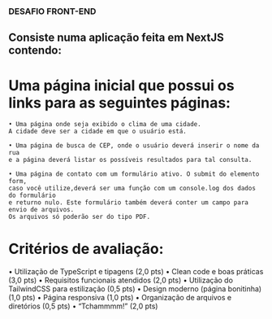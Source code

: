 ### DESAFIO FRONT-END

## Consiste numa aplicação feita em NextJS contendo:

# Uma página inicial que possui os links para as seguintes páginas:

    • Uma página onde seja exibido o clima de uma cidade.
    A cidade deve ser a cidade em que o usuário está.

    • Uma página de busca de CEP, onde o usuário deverá inserir o nome da rua
    e a página deverá listar os possíveis resultados para tal consulta.

    • Uma página de contato com um formulário ativo. O submit do elemento form,
    caso você utilize,deverá ser uma função com um console.log dos dados do formulário
    e returno nulo. Este formulário também deverá conter um campo para envio de arquivos.
    Os arquivos só poderão ser do tipo PDF.

# Critérios de avaliação:

• Utilização de TypeScript e tipagens (2,0 pts)
• Clean code e boas práticas (3,0 pts)
• Requisitos funcionais atendidos (2,0 pts)
• Utilização do TailwindCSS para estilização (0,5 pts)
• Design moderno (página bonitinha) (1,0 pts)
• Página responsiva (1,0 pts)
• Organização de arquivos e diretórios (0,5 pts)
• “Tchammmm!” (2,0 pts)
